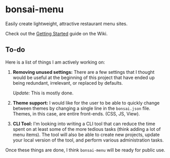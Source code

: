 # bonsai-menu

Easily create lightweight, attractive restaurant menu sites.

Check out the [Getting Started](https://github.com/andyxanthos/bonsai-menu/wiki/Get-Started) guide on the Wiki.

## To-do

Here is a list of things I am actively working on:

1. **Removing unused settings:** There are a few settings that I thought would be useful at the beginning of this project that have ended up being redundant, irrelevant, or replaced by defaults.

    *Update:* This is mostly done. 

2. **Theme support:** I would like for the user to be able to quickly change between themes by changing a single line in the `bonsai.json` file. Themes, in this case, are entire front-ends. (CSS, JS, View).

3. **CLI Tool:** I'm looking into writing a CLI tool that can reduce the time spent on at least some of the more tedious tasks (think adding a lot of menu items). The tool will also be able to create new projects, update your local version of the tool, and perform various administration tasks.

Once these things are done, I think `bonsai-menu` will be ready for public use.